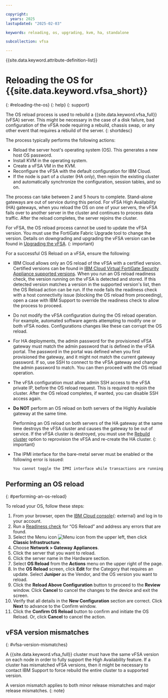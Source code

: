 ```yaml
---

copyright:
  years: 2025
lastupdated: "2025-02-03"

keywords: reloading, os, upgrading, kvm, ha, standalone

subcollection: vfsa

---
```


{{site.data.keyword.attribute-definition-list}}

# Reloading the OS for {{site.data.keyword.vfsa_short}}
{: #reloading-the-os}
{: help}
{: support}

The OS reload process is used to rebuild a {{site.data.keyword.vfsa_full}} (vFSA) server. This might be necessary in the case of a disk failure, bad configuration of the vFSA node requiring a rebuild, chassis swap, or any other event that requires a rebuild of the server.
{: shortdesc}

The process typically performs the following actions:

* Reload the server host's operating system (OS). This generates a new host OS password.
* Install KVM in the operating system.
* Create a vFSA VM in the KVM.
* Reconfigure the vFSA with the default configuration for IBM Cloud.
* If the node is part of a cluster (HA only), then rejoin the existing cluster and automatically synchronize the configuration, session tables, and so on.

The process can take between 2 and 5 hours to complete. Stand-alone gateways are out of service during this period. For vFSA High Availability (HA) gateways, when you reload the OS on one of your servers, the vFSA fails over to another server in the cluster and continues to process data traffic. After the reload completes, the server rejoins the cluster.

For vFSA, the OS reload process cannot be used to update the vFSA version. You must use the FortiGate Fabric Upgrade tool to change the version. Details on downgrading and upgrading the vFSA version can be found in [Upgrading the vFSA](/docs/vfsa?topic=vfsa-upgrading-the-vfsa).
{: important}

For a successful OS Reload on a vFSA, ensure the following:

* IBM Cloud allows only an OS reload of the vFSA with a certified version. Certified versions can be found in [IBM Cloud Virtual FortiGate Security Appliance supported versions](/docs/vfsa?topic=vfsa-vfsa-versions). When you run an OS reload readiness check, the version running on the vFSA is detected and stored. If this detected version matches a version in the supported version's list, then the OS Reload action can be run. If the node fails the readiness check with a host connectivity issue (blocking the OS reload from proceeding), open a case with IBM Support to override the readiness check to allow the process to proceed.

* Do not modify the vFSA configuration during the OS reload operation. For example, automated software agents attempting to modify one or both vFSA nodes. Configurations changes like these can corrupt the OS reload.

* For HA deployments, the admin password for the provisioned vFSA gateway must match the admin password that is defined in the vFSA portal. The password in the portal was defined when you first provisioned the gateway, and it might not match the current gateway password. If so, use SSH to connect to the vFSA gateway and change the admin password to match. You can then proceed with the OS reload operation.

* The vFSA configuration must allow admin SSH access to the vFSA private IP, before the OS reload request. This is required to rejoin the cluster. After the OS reload completes, if wanted, you can disable SSH access again.

* **Do NOT** perform an OS reload on both servers of the Highly Available gateway at the same time.

   Performing an OS reload on both servers of the HA gateway at the same time destroys the vFSA cluster and causes the gateway to be out of service. If the vFSA cluster is destroyed, you must use the [Rebuild cluster](/docs/vfsa?topic=vfsa-rebuilding-an-ha-cluster) option to reprovision the vFSA and re-create the HA cluster. 
   {: important}

* The IPMI interface for the bare-metal server must be enabled or the following error is issued:

   ```sh
   You cannot toggle the IPMI interface while transactions are running.
   ```

## Performing an OS reload
{: #performing-an-os-reload}

To reload your OS, follow these steps:

1. From your browser, open the [IBM Cloud console](/login){: external} and log in to your account.
1. Run a [Readiness check](/docs/vfsa?topic=vfsa-vfsa-readiness#vfsa-readiness) for “OS Reload” and address any errors that are found.
1. Select the Menu icon ![Menu icon](../../icons/icon_hamburger.svg) from the upper left, then click **Classic Infrastructure**.
1. Choose **Network > Gateway Appliances**.
1. Click the server that you want to reload.
1. Click the server name in the Hardware section.
1. Select **OS Reload** from the **Actions** menu on the upper right of the page.
1. In the **OS Reload** screen, click **Edit** for the Category that requires an update. Select **Juniper** as the Vendor, and the OS version you want to reload.
1. Click the **Reload Above Configuration** button to proceed to the **Review** window. Click **Cancel** to cancel the changes to the device and exit the screen.
1. Verify that all details in the **New Configuration** section are correct. Click **Next** to advance to the Confirm window.
1. Click the **Confirm OS Reload** button to confirm and initiate the OS Reload. Or, click **Cancel** to cancel the action.

## vFSA version mismatches
{: #vfsa-version-mismatches}

A {{site.data.keyword.vfsa_full}} cluster must have the same vFSA version on each node in order to fully support the High Availability feature. If a cluster has mismatched vFSA versions, then it might be necessary to contact IBM Support to force rebuild the entire cluster to a supported version.

A version mismatch applies to both minor release mismatches and major release mismatches.
{: note}
